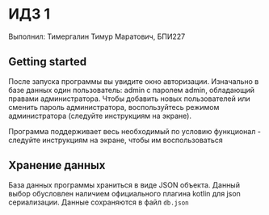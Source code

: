 # ИДЗ 1

Выполнил: Тимергалин Тимур Маратович, БПИ227

## Getting started

После запуска программы вы увидите окно авторизации. Изначально в базе данных один пользователь: admin с паролем admin, обладающий правами администратора. Чтобы добавить новых пользователей или сменить пароль администратора, воспользуйтесь режимом администратора (следуйте инструкциям на экране).

Программа поддерживает весь необходимый по условию функционал - следуйте инструкциям на экране, чтобы им воспользоваться

## Хранение данных

База данных программы храниться в виде JSON объекта. Данный выбор обусловлен наличием официального плагина kotlin для json сериализации. Данные сохраняются в файл `db.json`

